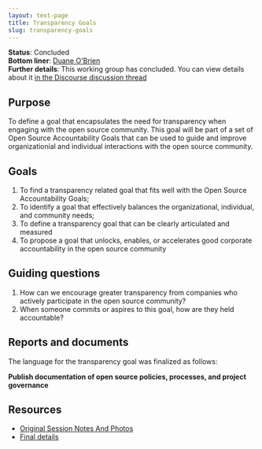 ```yaml
---
layout: text-page
title: Transparency Goals
slug: transparency-goals
---
```


**Status**: Concluded<br>
**Bottom liner**: [Duane O'Brien](https://twitter.com/DuaneOBrien)<br>
**Further details**: This working group has concluded. You can view details about it [in the Discourse discussion thread](https://discourse.sustainoss.org/t/open-source-accountability-goals-defining-a-transparency-goal/317)

## Purpose

To define a goal that encapsulates the need for transparency when engaging with the open source community. This goal will be part of a set of Open Source Accountability Goals that can be used to guide and improve organizationial and individual interactions with the open source community.

## Goals

1. To find a transparency related goal that fits well with the Open Source Accountability Goals;
1. To identify a goal that effectively balances the organizational, individual, and community needs;
1. To define a transparency goal that can be clearly articulated and measured
1. To propose a goal that unlocks, enables, or accelerates good corporate accountability in the open source community

## Guiding questions

1. How can we encourage greater transparency from companies who actively participate in the open source community?
1. When someone commits or aspires to this goal, how are they held accountable?

## Reports and documents

The language for the transparency goal was finalized as follows:

**Publish documentation of open source policies, processes, and project governance**

## Resources

* [Original Session Notes And Photos](https://drive.google.com/drive/folders/1ubgdBZUciK_h5p_ZqY8BOdLiKp-_HBd_)
* [Final details](https://discourse.sustainoss.org/t/open-source-accountability-goals-defining-a-transparency-goal/317)
